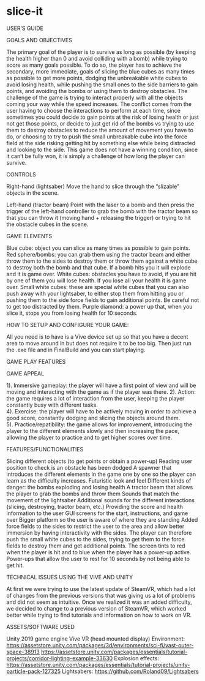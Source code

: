# slice-it
USER’S GUIDE

GOALS AND OBJECTIVES

The primary goal of the player is to survive as long as possible (by keeping the health higher than 0 and avoid colliding with a bomb) while trying to score as many goals possible. To do so, the player has to achieve the secondary, more immediate, goals of slicing the blue cubes as many times as possible to get more points, dodging the unbreakable white cubes to avoid losing health, while pushing the small ones to the side barriers to gain points, and avoiding the bombs or using them to destroy obstacles. 
The challenge of the game is trying to interact properly with all the objects coming your way while the speed increases. The conflict comes from the user having to choose the interactions to perform at each time, since sometimes you could decide to gain points at the risk of losing health or just not get those points, or decide to just get rid of the bombs vs trying to use them to destroy obstacles to reduce the amount of movement you have to do, or choosing to try to push the small unbreakable cube into the force field at the side risking getting hit by something else while being distracted and looking to the side. 
This game does not have a winning condition, since it can’t be fully won, it is simply a challenge of how long the player can survive.

CONTROLS

Right-hand (lightsaber)
Move the hand to slice through the “slizable” objects in the scene.

Left-hand (tractor beam)
Point with the laser to a bomb and then press the trigger of the left-hand controller to grab the bomb with the tractor beam so that you can throw it (moving hand + releasing the trigger) or trying to hit the obstacle cubes in the scene. 

GAME ELEMENTS

Blue cube: object you can slice as many times as possible to gain points.
Red sphere/bombs: you can grab them using the tractor beam and either throw them to the sides to destroy them or throw them against a white cube to destroy both the bomb and that cube. If a bomb hits you it will explode and it is game over.
White cubes: obstacles you have to avoid, if you are hit by one of them you will lose health. If you lose all your health it is game over.
Small white cubes: these are special white cubes that you can also push away with your lightsaber, to either stop them from hitting you or pushing them to the side force fields to gain additional points. Be careful not to get too distracted by them.
Purple diamond: a power up that, when you slice it, stops you from losing health for 10 seconds.



HOW TO SETUP AND CONFIGURE YOUR GAME:

All you need is to have is a Vive device set up so that you have a decent area to move around in but does not require it to be too big. Then just run the .exe file and in FinalBuild and you can start playing. 


GAME PLAY FEATURES

GAME APPEAL

1). Immersive gameplay: the player will have a first point of view and will be moving and interacting with the game as if the player was there.
2). Action: the game requires a lot of interaction from the user, keeping the player constantly busy with different tasks.  
4). Exercise: the player will have to be actively moving in order to achieve a good score, constantly dodging and slicing the objects around them.  
5). Practice/repatibility: the game allows for improvement, introducing the player to the different elements slowly and then increasing the pace, allowing the player to practice and to get higher scores over time. 


FEATURES/FUNCTIONALITIES

Slicing different objects (to get points or obtain a power-up)
Reading user position to check is an obstacle has been dodged
A spawner that introduces the different elements in the game one by one so the player can learn as the difficulty increases.
Futuristic look and feel
Different kinds of danger: the bombs exploding and losing health
A tractor beam that allows the player to grab the bombs and throw them
Sounds that match the movement of the lightsaber
Additional sounds for the different interactions (slicing, destroying, tractor beam, etc.)
Providing the score and health information to the user
GUI screens for the start, instructions, and game over
Bigger platform so the user is aware of where they are standing
Added force fields to the sides to restrict the user to the area and allow better immersion by having interactivity with the sides. The player can therefore push the small white cubes to the sides, trying to get them to the force fields to destroy them and get additional points.
The screen tints to red when the player is hit and to blue when the player has a power-up active. 
Power-ups that allow the user to rest for 10 seconds by not being able to get hit. 



TECHNICAL ISSUES USING THE VIVE AND UNITY
	
  At first we were trying to use the latest update of SteamVR, which had a lot of changes from the previous versions that was giving us a lot of problems and did not seem as intuitive. Once we realized it was an added difficulty, we decided to change to a previous version of SteamVR, which worked better while trying to find tutorials and information on how to work on VR.


ASSETS/SOFTWARE USED

Unity 2019 game engine
Vive VR (head mounted display)
Environment: https://assetstore.unity.com/packages/3d/environments/sci-fi/vast-outer-space-38913
https://assetstore.unity.com/packages/essentials/tutorial-projects/corridor-lighting-example-33630
Explosion effects: https://assetstore.unity.com/packages/essentials/tutorial-projects/unity-particle-pack-127325
Lightsabers:
https://github.com/Roland09/Lightsabers
